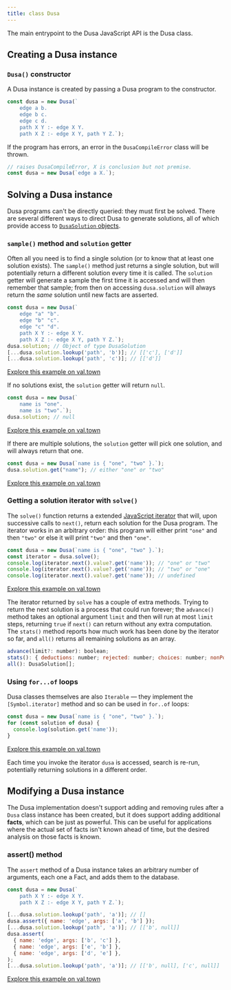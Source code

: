 ```yaml
---
title: class Dusa
---
```


The main entrypoint to the Dusa JavaScript API is the Dusa class.

## Creating a Dusa instance

### `Dusa()` constructor

A Dusa instance is created by passing a Dusa program to the constructor.

```javascript
const dusa = new Dusa(`
    edge a b.
    edge b c.
    edge c d.
    path X Y :- edge X Y.
    path X Z :- edge X Y, path Y Z.`);
```

If the program has errors, an error in the `DusaCompileError` class will be thrown.

```javascript
// raises DusaCompileError, X is conclusion but not premise.
const dusa = new Dusa(`edge a X.`);
```

## Solving a Dusa instance

Dusa programs can't be directly queried: they must first be solved. There are
several different ways to direct Dusa to generate solutions, all of which
provide access to [`DusaSolution` objects](/docs/api/dusasolution/).

### `sample()` method and `solution` getter

Often all you need is to find a single solution (or to know that at least one
solution exists). The `sample()` method just returns a single solution, but
will potentially return a different solution every time it is called. The
`solution` getter will generate a sample the first time it is accessed and 
will then remember that sample; from then on accessing `dusa.solution` will 
always return the _same_ solution until new facts are asserted.

```javascript
const dusa = new Dusa(`
    edge "a" "b".
    edge "b" "c".
    edge "c" "d".
    path X Y :- edge X Y.
    path X Z :- edge X Y, path Y Z.`);
dusa.solution; // Object of type DusaSolution
[...dusa.solution.lookup('path', 'b')]; // [['c'], ['d']]
[...dusa.solution.lookup('path', 'c')]; // [['d']]
```

[Explore this example on val.town](https://www.val.town/v/robsimmons/solution_getter_yes)

If no solutions exist, the `solution` getter will return `null`.

```javascript
const dusa = new Dusa(`
    name is "one".
    name is "two".`);
dusa.solution; // null
```

[Explore this example on val.town](https://www.val.town/v/robsimmons/solution_getter_no)

If there are multiple solutions, the `solution` getter will pick one solution,
and will always return that one.

```javascript
const dusa = new Dusa(`name is { "one", "two" }.`);
dusa.solution.get("name"); // either "one" or "two"
```

[Explore this example on val.town](https://www.val.town/v/robsimmons/solution_getter_maybe)

### Getting a solution iterator with `solve()`

The `solve()` function returns a extended
[JavaScript iterator](https://developer.mozilla.org/en-US/docs/Web/JavaScript/Reference/Global_Objects/Iterator)
that will, upon successive calls to `next()`, return each solution for the
Dusa program. The iterator works in an arbitrary order: this program will
either print `"one"` and then `"two"` or else it will print `"two"` and then
`"one"`.

```javascript
const dusa = new Dusa(`name is { "one", "two" }.`);
const iterator = dusa.solve();
console.log(iterator.next().value?.get('name')); // "one" or "two"
console.log(iterator.next().value?.get('name')); // "two" or "one"
console.log(iterator.next().value?.get('name')); // undefined
```

[Explore this example on val.town](https://www.val.town/v/robsimmons/solutions_with_next)

The iterator returned by `solve` has a couple of extra methods. Trying to
return the next solution is a process that could run forever; the `advance()`
method takes an optional argument `limit` and then will run at most `limit`
steps, returning `true` if `next()` can return without any extra computation.
The `stats()` method reports how much work has been done by the iterator so
far, and `all()` returns all remaining solutions as an array.

```javascript
advance(limit?: number): boolean;
stats(): { deductions: number; rejected: number; choices: number; nonPos: number };
all(): DusaSolution[];
```

### Using `for...of` loops

Dusa classes themselves are also `Iterable` — they implement the
`[Symbol.iterator]` method and so can be used in `for..of` loops:

```javascript
const dusa = new Dusa(`name is { "one", "two" }.`);
for (const solution of dusa) {
  console.log(solution.get('name'));
}
```

[Explore this example on val.town](https://www.val.town/v/robsimmons/solutions_enumerate)

Each time you invoke the iterator `dusa` is accessed, search is re-run,
potentially returning solutions in a different order.

## Modifying a Dusa instance

The Dusa implementation doesn't support adding and removing rules after a
`Dusa` class instance has been created, but it does support adding additional
**facts**, which can be just as powerful. This can be useful for applications
where the actual set of facts isn't known ahead of time, but the desired
analysis on those facts is known.

### assert() method

The `assert` method of a Dusa instance takes an arbitrary number of arguments,
each one a Fact, and adds them to the database.

```javascript
const dusa = new Dusa(`
    path X Y :- edge X Y.
    path X Z :- edge X Y, path Y Z.`);

[...dusa.solution.lookup('path', 'a')]; // []
dusa.assert({ name: 'edge', args: ['a', 'b'] });
[...dusa.solution.lookup('path', 'a')]; // [['b', null]]
dusa.assert(
  { name: 'edge', args: ['b', 'c'] },
  { name: 'edge', args: ['e', 'b'] },
  { name: 'edge', args: ['d', 'e'] },
);
[...dusa.solution.lookup('path', 'a')]; // [['b', null], ['c', null]]
```

[Explore this example on val.town](https://www.val.town/v/robsimmons/dusa_assertion)
